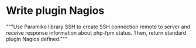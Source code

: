 # Write plugin Nagios
"""Use Paramiko library SSH to create SSH connection remote to server and receive response information about php-fpm status. Then, return standard plugin Nagios defined."""


